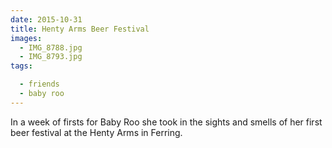```yaml
---
date: 2015-10-31
title: Henty Arms Beer Festival
images:
  - IMG_8788.jpg
  - IMG_8793.jpg
tags:

  - friends
  - baby roo
---
```

In a week of firsts for Baby Roo she took in the sights and smells of her first beer festival at the Henty Arms in Ferring. 